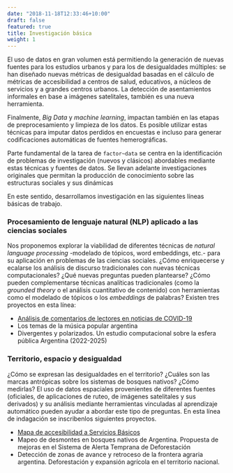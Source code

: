 ```yaml
---
date: "2018-11-18T12:33:46+10:00"
draft: false
featured: true
title: Investigación básica
weight: 1
---
```


El uso de datos en gran volumen está permitiendo la generación de nuevas fuentes para los estudios urbanos y para los de desigualdades múltiples: se han diseñado nuevas métricas de desigualdad basadas en el cálculo de métricas de accesibilidad a centros de salud, educativos, a núcleos de servicios y a grandes centros urbanos. La detección de asentamientos informales en base a imágenes satelitales, también es una nueva herramienta.

Finalmente, _Big Data_ y _machine learning_, impactan también en las etapas de preprocesamiento y limpieza de los datos. Es posible utilizar estas técnicas para imputar datos perdidos en encuestas e incluso para generar codificaciones automáticas de fuentes hemerográficas.

Parte fundamental de la tarea de `factor~data` se centra en la identificación de problemas de investigación (nuevos y clásicos) abordables mediante estas técnicas y fuentes de datos. Se llevan adelante investigaciones originales que permitan la producción de conocimiento sobre las estructuras sociales y sus dinámicas

En este sentido, desarrollamos investigación en las siguientes líneas básicas de trabajo.

### Procesamiento de lenguaje natural (NLP) aplicado a las ciencias sociales
Nos proponemos explorar la viabilidad de diferentes técnicas de _natural language processing_ -modelado de tópicos, word embeddings, etc.- para su aplicación en problemas de las ciencias sociales. ¿Cómo enriquecerse y ecalarse los análisis de discurso tradicionales con nuevas técnicas computacionales? ¿Qué nuevas preguntas pueden plantearse? ¿Cómo pueden complementarse técnicas analíticas tradicionales (como la _grounded theory_ o el análisis cuantitativo de contenido) con herramientas como el modelado de tópicos o los _embeddings_ de palabras? Existen tres proyectos en esta línea:

- [Análisis de comentarios de lectores en noticias de COVID-19](https://revistasacademicas.unsam.edu.ar/index.php/papdetrab/article/view/1290)
- Los temas de la música popular argentina
- Divergentes y polarizados. Un estudio computacional sobre la esfera pública Argentina (2022-2025)

### Territorio, espacio y desigualdad
¿Cómo se expresan las desigualdades en el territorio? ¿Cuáles son las marcas antrópicas sobre los sistemas de bosques nativos? ¿Cómo medirlas? El uso de datos espaciales provenientes de diferentes fuentes (oficiales, de aplicaciones de ruteo, de imágenes satelitales y sus derivados) y su análisis mediante herramientas vinculadas al aprendizaje automático pueden ayudar a abordar este tipo de preguntas. En esta línea de indagación se inscribenlos siguientes proyectos.

- [Mapa de accesibilidad a Servicios Básicos](https://acceso.shinyapps.io/mapa/)
- Mapeo de desmontes en bosques nativos de Argentina. Propuesta de mejoras en el Sistema de Alerta Temprana de Deforestación
- Detección de zonas de avance y retroceso de la frontera agraria argentina. Deforestación y expansión agrícola en el territorio nacional.
